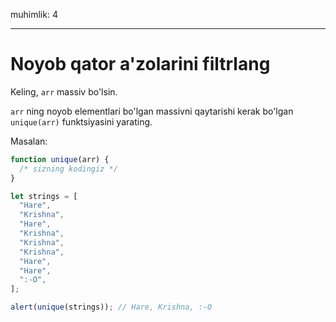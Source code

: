 muhimlik: 4

---

# Noyob qator a'zolarini filtrlang

Keling, `arr` massiv bo'lsin.

`arr` ning noyob elementlari bo'lgan massivni qaytarishi kerak bo'lgan `unique(arr)` funktsiyasini yarating.

Masalan:

```js
function unique(arr) {
  /* sizning kodingiz */
}

let strings = [
  "Hare",
  "Krishna",
  "Hare",
  "Krishna",
  "Krishna",
  "Krishna",
  "Hare",
  "Hare",
  ":-O",
];

alert(unique(strings)); // Hare, Krishna, :-O
```
